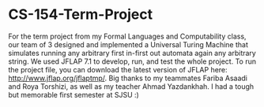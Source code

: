 # CS-154-Term-Project
For the term project from my Formal Languages and Computability class, our team of 3 designed and implemented a Universal Turing Machine that simulates running any arbitrary first in-first out automata again any arbitrary string. We used JFLAP 7.1 to develop, run, and test the whole project. To run the project file, you can download the latest version of JFLAP here: http://www.jflap.org/jflaptmp/. Big thanks to my teammates Fariba Asaadi and Roya Torshizi, as well as my teacher Ahmad Yazdankhah. I had a tough but memorable first semester at SJSU :)
